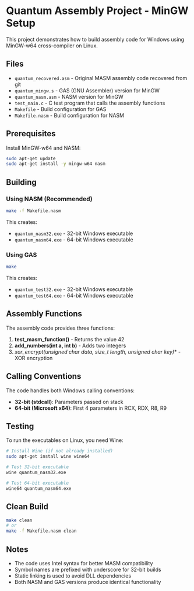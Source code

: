 # Quantum Assembly Project - MinGW Setup

This project demonstrates how to build assembly code for Windows using MinGW-w64 cross-compiler on Linux.

## Files

- `quantum_recovered.asm` - Original MASM assembly code recovered from git
- `quantum_mingw.s` - GAS (GNU Assembler) version for MinGW
- `quantum_nasm.asm` - NASM version for MinGW  
- `test_main.c` - C test program that calls the assembly functions
- `Makefile` - Build configuration for GAS
- `Makefile.nasm` - Build configuration for NASM

## Prerequisites

Install MinGW-w64 and NASM:
```bash
sudo apt-get update
sudo apt-get install -y mingw-w64 nasm
```

## Building

### Using NASM (Recommended)
```bash
make -f Makefile.nasm
```

This creates:
- `quantum_nasm32.exe` - 32-bit Windows executable
- `quantum_nasm64.exe` - 64-bit Windows executable

### Using GAS
```bash
make
```

This creates:
- `quantum_test32.exe` - 32-bit Windows executable
- `quantum_test64.exe` - 64-bit Windows executable

## Assembly Functions

The assembly code provides three functions:

1. **test_masm_function()** - Returns the value 42
2. **add_numbers(int a, int b)** - Adds two integers
3. **xor_encrypt(unsigned char* data, size_t length, unsigned char key)** - XOR encryption

## Calling Conventions

The code handles both Windows calling conventions:
- **32-bit (stdcall)**: Parameters passed on stack
- **64-bit (Microsoft x64)**: First 4 parameters in RCX, RDX, R8, R9

## Testing

To run the executables on Linux, you need Wine:
```bash
# Install Wine (if not already installed)
sudo apt-get install wine wine64

# Test 32-bit executable
wine quantum_nasm32.exe

# Test 64-bit executable  
wine64 quantum_nasm64.exe
```

## Clean Build
```bash
make clean
# or
make -f Makefile.nasm clean
```

## Notes

- The code uses Intel syntax for better MASM compatibility
- Symbol names are prefixed with underscore for 32-bit builds
- Static linking is used to avoid DLL dependencies
- Both NASM and GAS versions produce identical functionality